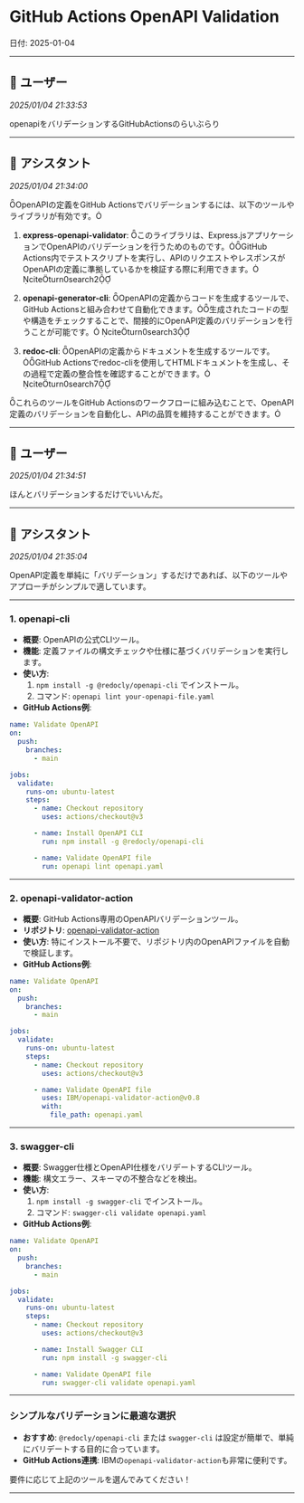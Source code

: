 # GitHub Actions OpenAPI Validation

日付: 2025-01-04

---

## 👤 ユーザー
*2025/01/04 21:33:53*

openapiをバリデーションするGitHubActionsのらいぶらり

---

## 🤖 アシスタント
*2025/01/04 21:34:00*

OpenAPIの定義をGitHub Actionsでバリデーションするには、以下のツールやライブラリが有効です。

1. **express-openapi-validator**: このライブラリは、Express.jsアプリケーションでOpenAPIのバリデーションを行うためのものです。GitHub Actions内でテストスクリプトを実行し、APIのリクエストやレスポンスがOpenAPIの定義に準拠しているかを検証する際に利用できます。 citeturn0search2

2. **openapi-generator-cli**: OpenAPIの定義からコードを生成するツールで、GitHub Actionsと組み合わせて自動化できます。生成されたコードの型や構造をチェックすることで、間接的にOpenAPI定義のバリデーションを行うことが可能です。 citeturn0search3

3. **redoc-cli**: OpenAPIの定義からドキュメントを生成するツールです。GitHub Actionsでredoc-cliを使用してHTMLドキュメントを生成し、その過程で定義の整合性を確認することができます。 citeturn0search7

これらのツールをGitHub Actionsのワークフローに組み込むことで、OpenAPI定義のバリデーションを自動化し、APIの品質を維持することができます。

---

## 👤 ユーザー
*2025/01/04 21:34:51*

ほんとバリデーションするだけでいいんだ。

---

## 🤖 アシスタント
*2025/01/04 21:35:04*

OpenAPI定義を単純に「バリデーション」するだけであれば、以下のツールやアプローチがシンプルで適しています。

---

### 1. **openapi-cli**
- **概要**: OpenAPIの公式CLIツール。
- **機能**: 定義ファイルの構文チェックや仕様に基づくバリデーションを実行します。
- **使い方**:
  1. `npm install -g @redocly/openapi-cli` でインストール。
  2. コマンド: `openapi lint your-openapi-file.yaml`
- **GitHub Actions例**:
```yaml
name: Validate OpenAPI
on:
  push:
    branches:
      - main

jobs:
  validate:
    runs-on: ubuntu-latest
    steps:
      - name: Checkout repository
        uses: actions/checkout@v3

      - name: Install OpenAPI CLI
        run: npm install -g @redocly/openapi-cli

      - name: Validate OpenAPI file
        run: openapi lint openapi.yaml
```

---

### 2. **openapi-validator-action**
- **概要**: GitHub Actions専用のOpenAPIバリデーションツール。
- **リポジトリ**: [openapi-validator-action](https://github.com/IBM/openapi-validator-action)
- **使い方**: 特にインストール不要で、リポジトリ内のOpenAPIファイルを自動で検証します。
- **GitHub Actions例**:
```yaml
name: Validate OpenAPI
on:
  push:
    branches:
      - main

jobs:
  validate:
    runs-on: ubuntu-latest
    steps:
      - name: Checkout repository
        uses: actions/checkout@v3

      - name: Validate OpenAPI file
        uses: IBM/openapi-validator-action@v0.8
        with:
          file_path: openapi.yaml
```

---

### 3. **swagger-cli**
- **概要**: Swagger仕様とOpenAPI仕様をバリデートするCLIツール。
- **機能**: 構文エラー、スキーマの不整合などを検出。
- **使い方**:
  1. `npm install -g swagger-cli` でインストール。
  2. コマンド: `swagger-cli validate openapi.yaml`
- **GitHub Actions例**:
```yaml
name: Validate OpenAPI
on:
  push:
    branches:
      - main

jobs:
  validate:
    runs-on: ubuntu-latest
    steps:
      - name: Checkout repository
        uses: actions/checkout@v3

      - name: Install Swagger CLI
        run: npm install -g swagger-cli

      - name: Validate OpenAPI file
        run: swagger-cli validate openapi.yaml
```

---

### シンプルなバリデーションに最適な選択
- **おすすめ**: `@redocly/openapi-cli` または `swagger-cli` は設定が簡単で、単純にバリデートする目的に合っています。
- **GitHub Actions連携**: IBMの`openapi-validator-action`も非常に便利です。

要件に応じて上記のツールを選んでみてください！

---
